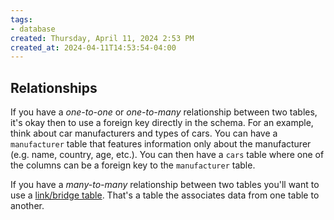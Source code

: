 ```yaml
---
tags: 
- database
created: Thursday, April 11, 2024 2:53 PM
created_at: 2024-04-11T14:53:54-04:00
---
```

## Relationships

If you have a *one-to-one* or *one-to-many* relationship between two tables, it's okay then to use a foreign key directly in the schema. For an example, think about car manufacturers and types of cars. You can have a `manufacturer` table that features information only about the manufacturer (e.g. name, country, age, etc.).  You can then have a `cars` table where one of the columns can be a foreign key to the `manufacturer` table.

If you have a *many-to-many* relationship between two tables you'll want to use a [link/bridge table](Link%20and%20Bridge%20tables.md). That's a table the associates data from one table to another.